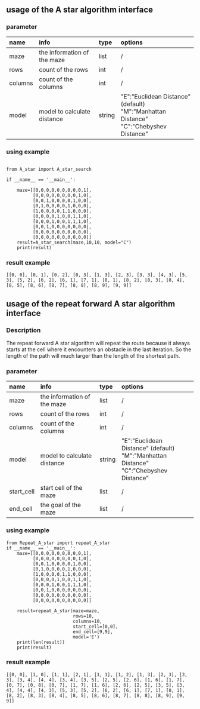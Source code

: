 ## usage of the A star algorithm interface

### parameter
|name|info|type|options|
|:----|:----|:----|:---|
|maze|the information of the maze|list|/|
|rows|count of the rows|int|/|
|columns|count of the columns|int|/|
|model|model to calculate distance|string|"E":"Euclidean Distance" (default)<br/>"M":"Manhattan Distance"<br/>"C":"Chebyshev Distance"|

### using example

```

from A_star import A_star_search

if __name__ == '__main__':
    
    maze=[[0,0,0,0,0,0,0,0,0,1],
          [0,0,0,0,0,0,0,0,1,0],
          [0,0,1,0,0,0,0,1,0,0],
          [0,1,0,0,0,0,1,0,0,0],
          [1,0,0,0,0,1,1,0,0,0],
          [0,0,0,0,1,0,0,1,1,0],
          [0,0,0,1,0,0,1,1,1,0],
          [0,0,1,0,0,0,0,0,0,0],
          [0,0,0,0,0,0,0,0,0,0],
          [0,0,0,0,0,0,0,0,0,0]]
    result=A_star_search(maze,10,10, model="C")
    print(result)

```

### result example

```
[[0, 0], [0, 1], [0, 2], [0, 3], [1, 3], [2, 3], [3, 3], [4, 3], [5, 3], [5, 2], [6, 2], [6, 1], [7, 1], [8, 1], [8, 2], [8, 3], [8, 4], [8, 5], [8, 6], [8, 7], [8, 8], [8, 9], [9, 9]]
```


## usage of the repeat forward A star algorithm interface

### Description

The repeat forward A star algorithm will repeat the route because it always starts at the cell where it encounters an obstacle in the last iteration. So the length of the path will much larger than the length of the shortest path.

### parameter
|name|info|type|options|
|:----|:----|:----|:---|
|maze|the information of the maze|list|/|
|rows|count of the rows|int|/|
|columns|count of the columns|int|/|
|model|model to calculate distance|string|"E":"Euclidean Distance" (default)<br/>"M":"Manhattan Distance"<br/>"C":"Chebyshev Distance"|
|start_cell|start cell of the maze|list|/|
|end_cell|the goal of the maze|list|/|

### using example
```angular2html
from Repeat_A_star import repeat_A_star
if __name__ == '__main__':
    maze=[[0,0,0,0,0,0,0,0,0,1],
          [0,0,0,0,0,0,0,0,1,0],
          [0,0,1,0,0,0,0,1,0,0],
          [0,1,0,0,0,0,1,0,0,0],
          [1,0,0,0,0,1,1,0,0,0],
          [0,0,0,0,1,0,0,1,1,0],
          [0,0,0,1,0,0,1,1,1,0],
          [0,0,1,0,0,0,0,0,0,0],
          [0,0,0,0,0,0,0,0,0,0],
          [0,0,0,0,0,0,0,0,0,0]]
    
    result=repeat_A_star(maze=maze,
                         rows=10,
                         columns=10,
                         start_cell=[0,0],
                         end_cell=[9,9],
                         model='E')
    print(len(result))
    print(result)

```

### result example

```
[[0, 0], [1, 0], [1, 1], [2, 1], [1, 1], [1, 2], [1, 3], [2, 3], [3, 3], [3, 4], [4, 4], [3, 4], [3, 5], [2, 5], [2, 6], [1, 6], [1, 7], [0, 7], [0, 8], [0, 7], [1, 7], [1, 6], [2, 6], [2, 5], [3, 5], [3, 4], [4, 4], [4, 3], [5, 3], [5, 2], [6, 2], [6, 1], [7, 1], [8, 1], [8, 2], [8, 3], [8, 4], [8, 5], [8, 6], [8, 7], [8, 8], [8, 9], [9, 9]]

```